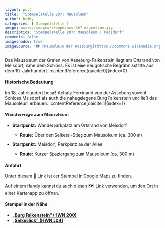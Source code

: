 ```yaml
---
layout: post
title:  "Stempelstelle 207: Mausoleum"
author: buddy
categories: [ Stempelstelle ]
image: assets/images/stampboxes/207-mausoleum.jpg
description: "Stempelstelle 207: Mausoleum | Meisdorf"
comments: false
imageshadow: true
imageSource: '📷 [Mausoleum der Asseburg](https://commons.wikimedia.org/wiki/File:Mausoleum_der_Asseburg.jpg) von <a href="//commons.wikimedia.org/wiki/User:B.Thomas95" title="User:B.Thomas95">Thomas Binder</a> unter Lizenz [CC BY-SA 4.0](https://creativecommons.org/licenses/by-sa/4.0)'
---
```


Das Mausoleum der Grafen von Asseburg-Falkenstein liegt am Ortsrand von Meisdorf, nahe dem Schloss. Es ist eine neugotische Begräbnisstätte aus dem 19. Jahrhundert. :contentReference[oaicite:0]{index=0}

#### Historische Bedeutung

Im 18. Jahrhundert besaß Achatz Ferdinand von der Asseburg sowohl Schloss Meisdorf als auch die nahegelegene Burg Falkenstein und ließ das Mausoleum erbauen. :contentReference[oaicite:1]{index=1}

#### Wanderwege zum Mausoleum

- **Startpunkt:** Wanderparkplatz am Ortsrand von Meisdorf
  - **Route:** Über den Selketal-Stieg zum Mausoleum (ca. 300 m)

- **Startpunkt:** Meisdorf, Parkplatz an der Allee
  - **Route:** Kurzer Spaziergang zum Mausoleum (ca. 300 m)

#### Anfahrt

Unter diesem [📍 Link](https://www.google.com/maps/dir/?api=1&origin=&destination=51.7007%2C%2011.28338) ist der Stempel in Google Maps zu finden.

<div class="android-only">
  Auf einem Handy kannst du auch diesen 
  <a href="geo:51.7007,11.28338">🗺️ Link</a> 
  verwenden, um den Ort in einer Kartenapp zu öffnen.
  <p></p>
</div>

#### Stempel in der Nähe

- [**„Burg Falkenstein“ (HWN 200)**](/stempelstelle-200-burg-falkenstein)
- [**„Selkeblick“ (HWN 204)**](/stempelstelle-204-selkeblick)
